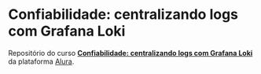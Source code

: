 # Confiabilidade: centralizando logs com Grafana Loki

Repositório do curso [**Confiabilidade: centralizando logs com Grafana Loki**](https://cursos.alura.com.br/course/confiabilidade-centralizando-logs-grafana-loki) da plataforma [Alura](https://cursos.alura.com.br/).
